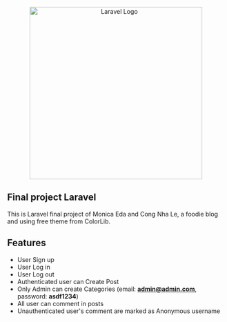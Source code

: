 <p align="center"><a href="https://laravel.com" target="_blank"><img src="https://raw.githubusercontent.com/laravel/art/master/logo-lockup/5%20SVG/2%20CMYK/1%20Full%20Color/laravel-logolockup-cmyk-red.svg" width="400" alt="Laravel Logo"></a></p>


## Final project Laravel
This is Laravel final project of Monica Eda and Cong Nha Le, a foodie blog and using free theme from ColorLib.

## Features

- User Sign up
- User Log in
- User Log out
- Authenticated user can Create Post
- Only Admin can create Categories (email: **admin@admin.com**, password: **asdf1234**)
- All user can comment in posts
- Unauthenticated user's comment are marked as Anonymous username
